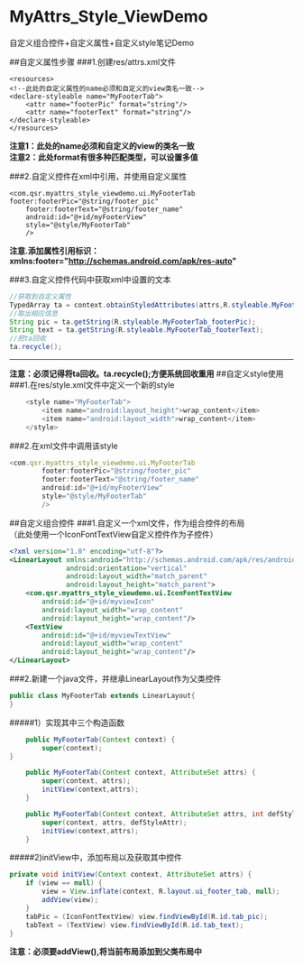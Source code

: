 # MyAttrs_Style_ViewDemo
自定义组合控件+自定义属性+自定义style笔记Demo

##自定义属性步骤
###1.创建res/attrs.xml文件
	
	<resources>
    <!--此处的自定义属性的name必须和自定义的view类名一致-->
    <declare-styleable name="MyFooterTab">
        <attr name="footerPic" format="string"/>
        <attr name="footerText" format="string"/>
    </declare-styleable>
	</resources>
	
**注意1：此处的name必须和自定义的view的类名一致**</br>
**注意2：此处format有很多种匹配类型，可以设置多值**

###2.自定义控件在xml中引用，并使用自定义属性

	<com.qsr.myattrs_style_viewdemo.ui.MyFooterTab
	footer:footerPic="@string/footer_pic"
        footer:footerText="@string/footer_name"
        android:id="@+id/myFooterView"
        style="@style/MyFooterTab"
        />
        
**注意.添加属性引用标识：xmlns:footer="http://schemas.android.com/apk/res-auto"**

###3.自定义控件代码中获取xml中设置的文本
```java
//获取到自定义属性
TypedArray ta = context.obtainStyledAttributes(attrs,R.styleable.MyFooterTab);
//取出相应信息
String pic = ta.getString(R.styleable.MyFooterTab_footerPic);
String text = ta.getString(R.styleable.MyFooterTab_footerText);
//把ta回收
ta.recycle();
```

--------
**注意：必须记得将ta回收。ta.recycle();方便系统回收重用**
##自定义style使用
###1.在res/style.xml文件中定义一个新的style
```javascript
    <style name="MyFooterTab">
        <item name="android:layout_height">wrap_content</item>
        <item name="android:layout_width">wrap_content</item>
    </style>
```
###2.在xml文件中调用该style
```javascript
<com.qsr.myattrs_style_viewdemo.ui.MyFooterTab
        footer:footerPic="@string/footer_pic"
        footer:footerText="@string/footer_name"
        android:id="@+id/myFooterView"
        style="@style/MyFooterTab"
        />
```
##自定义组合控件
###1.自定义一个xml文件，作为组合控件的布局</br>（此处使用一个IconFontTextView自定义控件作为子控件）
```xml
<?xml version="1.0" encoding="utf-8"?>
<LinearLayout xmlns:android="http://schemas.android.com/apk/res/android"
              android:orientation="vertical"
              android:layout_width="match_parent"
              android:layout_height="match_parent">
    <com.qsr.myattrs_style_viewdemo.ui.IconFontTextView
        android:id="@+id/myviewIcon"
        android:layout_width="wrap_content"
        android:layout_height="wrap_content"/>
    <TextView
        android:id="@+id/myviewTextView"
        android:layout_width="wrap_content"
        android:layout_height="wrap_content"/>
</LinearLayout>
```
###2.新建一个java文件，并继承LinearLayout作为父类控件
```java
public class MyFooterTab extends LinearLayout{
}
```
#####1）实现其中三个构造函数
```java
	public MyFooterTab(Context context) {
		super(context);
}

	public MyFooterTab(Context context, AttributeSet attrs) {
		super(context, attrs);
		initView(context,attrs);
	}

	public MyFooterTab(Context context, AttributeSet attrs, int defStyleAttr) {
		super(context, attrs, defStyleAttr);
		initView(context,attrs);
	}
```
#####2)initView中，添加布局以及获取其中控件
```java
private void initView(Context context, AttributeSet attrs) {
	if (view == null) {
		view = View.inflate(context, R.layout.ui_footer_tab, null);
		addView(view);
	}
	tabPic = (IconFontTextView) view.findViewById(R.id.tab_pic);
	tabText = (TextView) view.findViewById(R.id.tab_text);
}
```
**注意：必须要addView(),将当前布局添加到父类布局中**</br>
